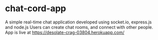 # chat-cord-app
A simple real-time chat application developed using socket.io, express.js and node.js
Users can create chat rooms, and connect with other people. 
App is live at  https://desolate-crag-03804.herokuapp.com/
